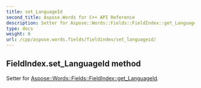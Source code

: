 ```yaml
---
title: set_LanguageId
second_title: Aspose.Words for C++ API Reference
description: Setter for Aspose::Words::Fields::FieldIndex::get_LanguageId. 
type: docs
weight: 0
url: /cpp/aspose.words.fields/fieldindex/set_languageid/
---
```

## FieldIndex.set_LanguageId method


Setter for [Aspose::Words::Fields::FieldIndex::get_LanguageId](./get_languageid/).

